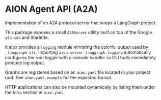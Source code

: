 # AION Agent API (A2A)

Implementation of an A2A protocol server that wraps a LangGraph project.

This package exposes a small `A2AServer` utility built on top of the
Google `a2a-sdk` and Starlette.

It also provides a ``logging`` module mirroring the colorful output used by
``_langgraph_cli``. Importing ``aion.server.langgraph.logging`` automatically
configures the root logger with a console handler so CLI tools immediately
produce log output.

Graphs are registered based on an ``aion.yaml`` file located in your project
root. See ``aion.yaml.example`` for the expected format.

HTTP applications can also be mounted dynamically by listing them under the
``http`` section in ``aion.yaml``.
